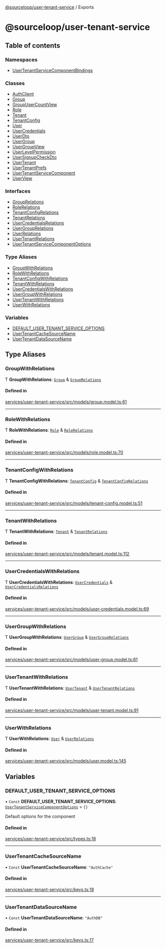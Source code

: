 [@sourceloop/user-tenant-service](README.md) / Exports

# @sourceloop/user-tenant-service

## Table of contents

### Namespaces

- [UserTenantServiceComponentBindings](modules/UserTenantServiceComponentBindings.md)

### Classes

- [AuthClient](classes/AuthClient.md)
- [Group](classes/Group.md)
- [GroupUserCountView](classes/GroupUserCountView.md)
- [Role](classes/Role.md)
- [Tenant](classes/Tenant.md)
- [TenantConfig](classes/TenantConfig.md)
- [User](classes/User.md)
- [UserCredentials](classes/UserCredentials.md)
- [UserDto](classes/UserDto.md)
- [UserGroup](classes/UserGroup.md)
- [UserGroupView](classes/UserGroupView.md)
- [UserLevelPermission](classes/UserLevelPermission.md)
- [UserSignupCheckDto](classes/UserSignupCheckDto.md)
- [UserTenant](classes/UserTenant.md)
- [UserTenantPrefs](classes/UserTenantPrefs.md)
- [UserTenantServiceComponent](classes/UserTenantServiceComponent.md)
- [UserView](classes/UserView.md)

### Interfaces

- [GroupRelations](interfaces/GroupRelations.md)
- [RoleRelations](interfaces/RoleRelations.md)
- [TenantConfigRelations](interfaces/TenantConfigRelations.md)
- [TenantRelations](interfaces/TenantRelations.md)
- [UserCredentialsRelations](interfaces/UserCredentialsRelations.md)
- [UserGroupRelations](interfaces/UserGroupRelations.md)
- [UserRelations](interfaces/UserRelations.md)
- [UserTenantRelations](interfaces/UserTenantRelations.md)
- [UserTenantServiceComponentOptions](interfaces/UserTenantServiceComponentOptions.md)

### Type Aliases

- [GroupWithRelations](modules.md#groupwithrelations)
- [RoleWithRelations](modules.md#rolewithrelations)
- [TenantConfigWithRelations](modules.md#tenantconfigwithrelations)
- [TenantWithRelations](modules.md#tenantwithrelations)
- [UserCredentialsWithRelations](modules.md#usercredentialswithrelations)
- [UserGroupWithRelations](modules.md#usergroupwithrelations)
- [UserTenantWithRelations](modules.md#usertenantwithrelations)
- [UserWithRelations](modules.md#userwithrelations)

### Variables

- [DEFAULT\_USER\_TENANT\_SERVICE\_OPTIONS](modules.md#default_user_tenant_service_options)
- [UserTenantCacheSourceName](modules.md#usertenantcachesourcename)
- [UserTenantDataSourceName](modules.md#usertenantdatasourcename)

## Type Aliases

### GroupWithRelations

Ƭ **GroupWithRelations**: [`Group`](classes/Group.md) & [`GroupRelations`](interfaces/GroupRelations.md)

#### Defined in

[services/user-tenant-service/src/models/group.model.ts:61](https://github.com/codeweb05/repo1/blob/a4cf318/services/user-tenant-service/src/models/group.model.ts#L61)

___

### RoleWithRelations

Ƭ **RoleWithRelations**: [`Role`](classes/Role.md) & [`RoleRelations`](interfaces/RoleRelations.md)

#### Defined in

[services/user-tenant-service/src/models/role.model.ts:70](https://github.com/codeweb05/repo1/blob/a4cf318/services/user-tenant-service/src/models/role.model.ts#L70)

___

### TenantConfigWithRelations

Ƭ **TenantConfigWithRelations**: [`TenantConfig`](classes/TenantConfig.md) & [`TenantConfigRelations`](interfaces/TenantConfigRelations.md)

#### Defined in

[services/user-tenant-service/src/models/tenant-config.model.ts:51](https://github.com/codeweb05/repo1/blob/a4cf318/services/user-tenant-service/src/models/tenant-config.model.ts#L51)

___

### TenantWithRelations

Ƭ **TenantWithRelations**: [`Tenant`](classes/Tenant.md) & [`TenantRelations`](interfaces/TenantRelations.md)

#### Defined in

[services/user-tenant-service/src/models/tenant.model.ts:112](https://github.com/codeweb05/repo1/blob/a4cf318/services/user-tenant-service/src/models/tenant.model.ts#L112)

___

### UserCredentialsWithRelations

Ƭ **UserCredentialsWithRelations**: [`UserCredentials`](classes/UserCredentials.md) & [`UserCredentialsRelations`](interfaces/UserCredentialsRelations.md)

#### Defined in

[services/user-tenant-service/src/models/user-credentials.model.ts:69](https://github.com/codeweb05/repo1/blob/a4cf318/services/user-tenant-service/src/models/user-credentials.model.ts#L69)

___

### UserGroupWithRelations

Ƭ **UserGroupWithRelations**: [`UserGroup`](classes/UserGroup.md) & [`UserGroupRelations`](interfaces/UserGroupRelations.md)

#### Defined in

[services/user-tenant-service/src/models/user-group.model.ts:61](https://github.com/codeweb05/repo1/blob/a4cf318/services/user-tenant-service/src/models/user-group.model.ts#L61)

___

### UserTenantWithRelations

Ƭ **UserTenantWithRelations**: [`UserTenant`](classes/UserTenant.md) & [`UserTenantRelations`](interfaces/UserTenantRelations.md)

#### Defined in

[services/user-tenant-service/src/models/user-tenant.model.ts:91](https://github.com/codeweb05/repo1/blob/a4cf318/services/user-tenant-service/src/models/user-tenant.model.ts#L91)

___

### UserWithRelations

Ƭ **UserWithRelations**: [`User`](classes/User.md) & [`UserRelations`](interfaces/UserRelations.md)

#### Defined in

[services/user-tenant-service/src/models/user.model.ts:145](https://github.com/codeweb05/repo1/blob/a4cf318/services/user-tenant-service/src/models/user.model.ts#L145)

## Variables

### DEFAULT\_USER\_TENANT\_SERVICE\_OPTIONS

• `Const` **DEFAULT\_USER\_TENANT\_SERVICE\_OPTIONS**: [`UserTenantServiceComponentOptions`](interfaces/UserTenantServiceComponentOptions.md) = `{}`

Default options for the component

#### Defined in

[services/user-tenant-service/src/types.ts:18](https://github.com/codeweb05/repo1/blob/a4cf318/services/user-tenant-service/src/types.ts#L18)

___

### UserTenantCacheSourceName

• `Const` **UserTenantCacheSourceName**: ``"AuthCache"``

#### Defined in

[services/user-tenant-service/src/keys.ts:18](https://github.com/codeweb05/repo1/blob/a4cf318/services/user-tenant-service/src/keys.ts#L18)

___

### UserTenantDataSourceName

• `Const` **UserTenantDataSourceName**: ``"AuthDB"``

#### Defined in

[services/user-tenant-service/src/keys.ts:17](https://github.com/codeweb05/repo1/blob/a4cf318/services/user-tenant-service/src/keys.ts#L17)
